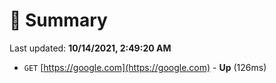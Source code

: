 # 📖 Summary
Last updated: **10/14/2021, 2:49:20 AM**

- `GET` [https://google.com](https://google.com) - **Up** (126ms)
